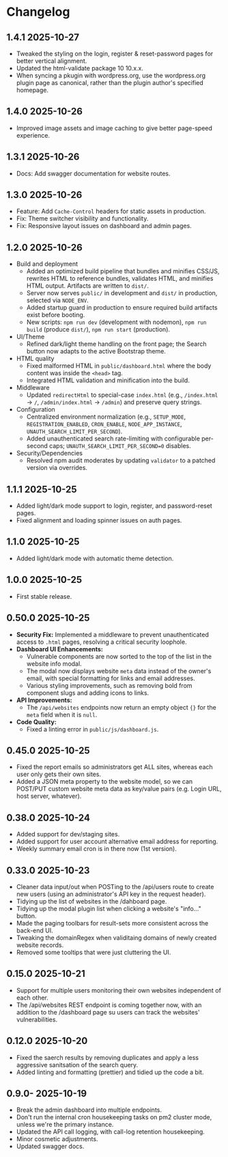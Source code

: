 # Changelog

## 1.4.1 2025-10-27

- Tweaked the styling on the login, register & reset-password pages for better vertical alignment.
- Updated the html-validate package 10 10.x.x.
- When syncing a pkugin with wordpress.org, use the wordpress.org plugin page as canonical, rather than the plugin author's specified homepage.

## 1.4.0 2025-10-26

- Improved image assets and image caching to give better page-speed experience.

## 1.3.1 2025-10-26

- Docs: Add swagger documentation for website routes.

## 1.3.0 2025-10-26

- Feature: Add `Cache-Control` headers for static assets in production.
- Fix: Theme switcher visibility and functionality.
- Fix: Responsive layout issues on dashboard and admin pages.

## 1.2.0 2025-10-26

- Build and deployment
  - Added an optimized build pipeline that bundles and minifies CSS/JS, rewrites HTML to reference bundles, validates HTML, and minifies HTML output. Artifacts are written to `dist/`.
  - Server now serves `public/` in development and `dist/` in production, selected via `NODE_ENV`.
  - Added startup guard in production to ensure required build artifacts exist before booting.
  - New scripts: `npm run dev` (development with nodemon), `npm run build` (produce `dist/`), `npm run start` (production).
- UI/Theme
  - Refined dark/light theme handling on the front page; the Search button now adapts to the active Bootstrap theme.
- HTML quality
  - Fixed malformed HTML in `public/dashboard.html` where the body content was inside the `<head>` tag.
  - Integrated HTML validation and minification into the build.
- Middleware
  - Updated `redirectHtml` to special-case `index.html` (e.g., `/index.html` → `/`, `/admin/index.html` → `/admin`) and preserve query strings.
- Configuration
  - Centralized environment normalization (e.g., `SETUP_MODE`, `REGISTRATION_ENABLED`, `CRON_ENABLE`, `NODE_APP_INSTANCE`, `UNAUTH_SEARCH_LIMIT_PER_SECOND`).
  - Added unauthenticated search rate-limiting with configurable per-second caps; `UNAUTH_SEARCH_LIMIT_PER_SECOND=0` disables.
- Security/Dependencies
  - Resolved npm audit moderates by updating `validator` to a patched version via overrides.

## 1.1.1 2025-10-25

- Added light/dark mode support to login, register, and password-reset pages.
- Fixed alignment and loading spinner issues on auth pages.

## 1.1.0 2025-10-25

- Added light/dark mode with automatic theme detection.

## 1.0.0 2025-10-25

- First stable release.

## 0.50.0 2025-10-25

- **Security Fix:** Implemented a middleware to prevent unauthenticated access to `.html` pages, resolving a critical security loophole.
- **Dashboard UI Enhancements:**
  - Vulnerable components are now sorted to the top of the list in the website info modal.
  - The modal now displays website `meta` data instead of the owner's email, with special formatting for links and email addresses.
  - Various styling improvements, such as removing bold from component slugs and adding icons to links.
- **API Improvements:**
  - The `/api/websites` endpoints now return an empty object `{}` for the `meta` field when it is `null`.
- **Code Quality:**
  - Fixed a linting error in `public/js/dashboard.js`.

## 0.45.0 2025-10-25

- Fixed the report emails so administrators get ALL sites, whereas each user only gets their own sites.
- Added a JSON meta property to the website model, so we can POST/PUT custom website meta data as key/value pairs (e.g. Login URL, host server, whatever).

## 0.38.0 2025-10-24

- Added support for dev/staging sites.
- Added support for user account alternative email address for reporting.
- Weekly summary email cron is in there now (1st version).

## 0.33.0 2025-10-23

- Cleaner data input/out when POSTing to the /api/users route to create new users (using an administrator's API key in the request header).
- Tidying up the list of websites in the /dahboard page.
- Tidying up the modal plugin list when clicking a website's "info..." button.
- Made the paging toolbars for result-sets more consistent across the back-end UI.
- Tweaking the domainRegex when validitaing domains of newly created website records.
- Removed some tooltips that were just cluttering the UI.

## 0.15.0 2025-10-21

- Support for multiple users monitoring their own websites independent of each other.
- The /api/websites REST endpoint is coming together now, with an addition to the /dashboard page su users can track the websites' vulnerabilities.

## 0.12.0 2025-10-20

- Fixed the saerch results by removing duplicates and apply a less aggressive sanitsation of the search query.
- Added linting and formatting (prettier) and tidied up the code a bit.

## 0.9.0- 2025-10-19

- Break the admin dashboard into multiple endpoints.
- Don't run the internal cron housekeeping tasks on pm2 cluster mode, unless we're the primary instance.
- Updated the API call logging, with call-log retention housekeeping.
- Minor cosmetic adjustments.
- Updated swagger docs.
